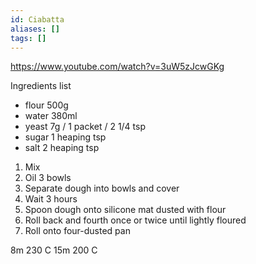 ```yaml
---
id: Ciabatta
aliases: []
tags: []
---
```


https://www.youtube.com/watch?v=3uW5zJcwGKg

Ingredients list

- flour 500g
- water 380ml
- yeast 7g / 1 packet / 2 1/4 tsp
- sugar 1 heaping tsp
- salt 2 heaping tsp


1. Mix
2. Oil 3 bowls
3. Separate dough into bowls and cover
4. Wait 3 hours
5. Spoon dough onto silicone mat dusted with flour
6. Roll back and fourth once or twice until lightly floured
7. Roll onto four-dusted pan


8m 230 C
15m 200 C
